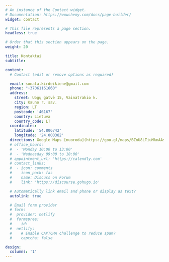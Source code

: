 ```yaml
---
# An instance of the Contact widget.
# Documentation: https://wowchemy.com/docs/page-builder/
widget: contact

# This file represents a page section.
headless: true

# Order that this section appears on the page.
weight: 20

title: Kontaktai
subtitle:

content:
  # Contact (edit or remove options as required)

  email: sonata.kirdeikiene@gmail.com
  phone: "+37061161660"
  address:
    street: Uogų gatvė 15, Vainatrakio k.
    city: Kauno r. sav.
    region: LT
    postcode: '46167'
    country: Lietuva
    country_code: LT
  coordinates:
    latitude: '54.806742'
    longitude: '24.000382'
  directions: Google Maps [nuoroda](https://goo.gl/maps/BZnU8LTiuMknAAsW8)
  # office_hours:
  #  - 'Monday 10:00 to 13:00'
  #  - 'Wednesday 09:00 to 10:00'
  # appointment_url: 'https://calendly.com'
  # contact_links:
  #  - icon: comments
  #    icon_pack: fas
  #    name: Discuss on Forum
  #    link: 'https://discourse.gohugo.io'

  # Automatically link email and phone or display as text?
  autolink: true

  # Email form provider
  # form:
  #  provider: netlify
  #  formspree:
  #    id:
  #  netlify:
  #    # Enable CAPTCHA challenge to reduce spam?
  #    captcha: false

design:
  columns: '1'
---
```

